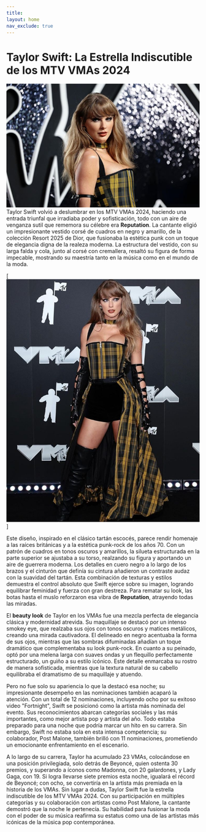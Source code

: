 ```yaml
---
title:
layout: home
nav_exclude: true
---
```

# Taylor Swift: La Estrella Indiscutible de los MTV VMAs 2024 #
![Taylor](https://github.com/ainaramc/ainaramc.github.io/blob/main/tay/tay0.jpg?raw=true)
Taylor Swift volvió a deslumbrar en los MTV VMAs 2024, haciendo una entrada triunfal que irradiaba poder y sofisticación, todo con un aire de venganza sutil que rememora su célebre era **Reputation**. 
La cantante eligió un impresionante vestido corsé de cuadros en negro y amarillo, de la colección Resort 2025 de Dior, que fusionaba la estética punk con un toque de elegancia digna de la realeza moderna. La estructura del vestido, 
con su larga falda y cola, junto al corsé con cremallera, resaltó su figura de forma impecable, mostrando su maestría tanto en la música como en el mundo de la moda.

[![Taylor](https://github.com/ainaramc/ainaramc.github.io/blob/main/tay/tay1.jpg?raw=true)]

Este diseño, inspirado en el clásico tartán escocés, parece rendir homenaje a las raíces británicas y a la estética punk-rock de los años 70. 
Con un patrón de cuadros en tonos oscuros y amarillos, la silueta estructurada en la parte superior se ajustaba a su torso, realzando su figura y aportando un aire de guerrera moderna. 
Los detalles en cuero negro a lo largo de los brazos y el cinturón que definía su cintura añadieron un contraste audaz con la suavidad del tartán. 
Esta combinación de texturas y estilos demuestra el control absoluto que Swift ejerce sobre su imagen, logrando equilibrar feminidad y fuerza con gran destreza. 
Para rematar su look, las botas hasta el muslo reforzaron esa vibra de **Reputation**, atrayendo todas las miradas.

El **beauty look** de Taylor en los VMAs fue una mezcla perfecta de elegancia clásica y modernidad atrevida. 
Su maquillaje se destacó por un intenso smokey eye, que realzaba sus ojos con tonos oscuros y matices metálicos, creando una mirada cautivadora. 
El delineado en negro acentuaba la forma de sus ojos, mientras que las sombras difuminadas añadían un toque dramático que complementaba su look punk-rock. 
En cuanto a su peinado, optó por una melena larga con suaves ondas y un flequillo perfectamente estructurado, un guiño a su estilo icónico. 
Este detalle enmarcaba su rostro de manera sofisticada, mientras que la textura natural de su cabello equilibraba el dramatismo de su maquillaje y atuendo.

Pero no fue solo su apariencia lo que la destacó esa noche; su impresionante desempeño en las nominaciones también acaparó la atención.
Con un total de 12 nominaciones, incluyendo ocho por su exitoso video "Fortnight", Swift se posicionó como la artista más nominada del evento. 
Sus reconocimientos abarcan categorías sociales y las más importantes, como mejor artista pop y artista del año. 
Todo estaba preparado para una noche que podría marcar un hito en su carrera. Sin embargo, Swift no estaba sola en esta intensa competencia; 
su colaborador, Post Malone, también brilló con 11 nominaciones, prometiendo un emocionante enfrentamiento en el escenario.

A lo largo de su carrera, Taylor ha acumulado 23 VMAs, colocándose en una posición privilegiada, solo detrás de Beyoncé, quien ostenta 30 premios, y 
superando a íconos como Madonna, con 20 galardones, y Lady Gaga, con 19. 
Si logra llevarse siete premios esta noche, igualará el récord de Beyoncé; con ocho, se convertiría en la artista más premiada en la historia de los VMAs.
Sin lugar a dudas, Taylor Swift fue la estrella indiscutible de los MTV VMAs 2024. 
Con su participación en múltiples categorías y su colaboración con artistas como Post Malone, 
la cantante demostró que la noche le pertenecía. Su habilidad para fusionar la moda con el poder de su música reafirma su estatus como una de las artistas más icónicas de la música pop contemporánea.

